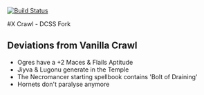 [![Build Status](https://travis-ci.org/crawl/crawl.svg?branch=master)](https://travis-ci.org/crawl/crawl)

#X Crawl - DCSS Fork

## Deviations from Vanilla Crawl

 - Ogres have a +2 Maces & Flails Aptitude
 - Jiyva & Lugonu generate in the Temple
 - The Necromancer starting spellbook contains 'Bolt of Draining'
 - Hornets don't paralyse anymore
